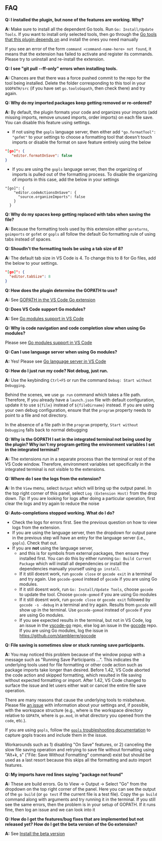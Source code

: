 ## FAQ

**Q: I installed the plugin, but none of the features are working. Why?**

**A:** Make sure to install all the dependent Go tools. Run `Go: Install/Update Tools`. If you want to install only selected tools, then go through the [Go tools that this plugin depends on](Go-tools-that-the-Go-extension-depends-on) and install the ones you need manually

If you see an error of the form `command <command-name-here> not found`, it means that the extension has failed to activate and register its commands. Please try to uninstall and re-install the extension.

**Q: I see "git pull --ff-only" errors when installing tools.**

**A:** Chances are that there was a force pushed commit to the repo for the tool being installed. Delete the folder corresponding to this tool in your `$GOPATH/src` (if you have set `go.toolsGopath`, then check there) and try again.

**Q: Why do my imported packages keep getting removed or re-ordered?**

**A:** By default, the plugin formats your code and organizes your imports (add missing imports, remove unused imports, order imports) on each file save. You can disable this feature using settings.
- If not using the `gopls` language server, then either add `"go.formatTool": "gofmt"` to your settings to choose a formatting tool that doesn't touch imports or disable the format on save feature entirely using the below
```json
"[go]": {
   "editor.formatOnSave": false
}
```
- If you are using the `gopls` language server, then the organizing of imports is pulled out of the formatting process. To disable the organizing of imports in this case, add the below in your settings
```
"[go]": {
    "editor.codeActionsOnSave": {
      "source.organizeImports": false
    }
  }
```

**Q: Why do my spaces keep getting replaced with tabs when saving the file?**

**A:** Because the formatting tools used by this extension either `goreturns`, `goimports` or `gofmt` or `gopls` all follow the default Go formatting rule of using tabs instead of spaces.

**Q: Shoudln't the formatting tools be using a tab size of 8?**

**A:** The default tab size in VS Code is 4. To change this to 8 for Go files, add the below to your settings.
```json
"[go]": {
  "editor.tabSize": 8
}
```

**Q: How does the plugin determine the GOPATH to use?**

**A:** See [GOPATH in the VS Code Go extension](GOPATH-in-the-VS-Code-Go-extension.md)

**Q: Does VS Code support Go modules?**

**A:** See [Go modules support in VS Code](Go-modules-support-in-Visual-Studio-Code.md)

**Q: Why is code navigation and code completion slow when using Go modules?**

Please see [Go modules support in VS Code](Go-modules-support-in-Visual-Studio-Code.md)

**Q: Can I use language server when using Go modules?**

**A:** Yes! Please see [Go language server in VS Code](https://github.com/Microsoft/vscode-go#go-language-server)

**Q: How do I just run my code? Not debug, just run.**

**A:** Use the keybinding `Ctrl+F5` or run the command `Debug: Start without Debugging`.

Behind the scenes, we use `go run` command which takes a file path. Therefore, If you already have a `launch.json` file with default configuration, update it to use `${file}` instead of `${fileDirname}` instead. If you are using your own debug configuration, ensure that the `program` property needs to point to a file and not directory.

In the absence of a file path in the `program` property, `Start without Debugging` falls back to normal debugging

**Q: Why is the GOPATH I set in the integrated terminal not being used by the plugin? Why isn't my program getting the environment variables I set in the integrated terminal?**

**A:** The extensions run in a separate process than the terminal or rest of the VS Code window. Therefore, environment variables set specifically in the integrated terminal is not visible to the extensions.

**Q: Where do I see the logs from the extension?**

**A:** In the `View` menu, select `Output` which will bring up the output panel. In the top right corner of this panel, select `Log (Extension Host)` from the drop down. 
_Tip_: If you are looking for logs after doing a particular operation, first clear the logs and try again to reduce the noise 

**Q: Auto-completions stopped working. What do I do?**
- Check the logs for errors first. See the previous question on how to view logs from the extension.
- If you are using the language server, then the dropdown for output pane in the previous step will have an entry for the language server (i.e., `gopls`). Check that out.
- If you are **not** using the language server,
     - and this is for symbols from external packages, then ensure they installed first. You can do this by either running `Go: Build Current Package` which will install all dependencies or install the dependencies manually yourself using `go install`.
     - If it still doesnt work, run `gocode close` or `gocode exit` in a terminal and try again. Use `gocode-gomod` instead of `gocode` if you are using Go modules.
     - If it still doesnt work, run `Go: Install/Update Tools`, choose `gocode` to update the tool. Choose `gocode-gomod` if you are using Go modules
     - If it still doesnt work, run `gocode close` or `gocode exit` followed by `gocode -s -debug` in a terminal and try again. Results from `gocode` will show up in the terminal. Use `gocode-gomod` instead of `gocode` if you are using Go modules.
     - If you see expected results in the terminal, but not in VS Code, log an issue in the [vscode-go](https://github.com/Microsoft/vscode-go) repo, else 
log an issue in the [gocode](https://github.com/mdempsky/gocode) repo. If you are using Go modules, log the issue in https://github.com/stamblerre/gocode

**Q: File saving is sometimes slow or stuck running save participants.**

**A:** You may noticed this problem because of the window popup with a
message such as "Running Save Participants ...". This indicates the
underlying tools used for file formatting or other code action such as
package imports take longer than desired. Before 1.42, VS Code aborted
the code action and skipped formatting, which resulted in file saving
without expected formatting or import. After 1.42, VS Code changed to
surface the issue and let users either wait or cancel the entire file
save operation.

There are many reasons that cause the underlying tools to misbehave.
Please file [an issue](https://github.com/microsoft/vscode-go/issues/new)
with information about your settings and, if possible, with the workspace
structure (e.g., where is the workspace directory relative to `GOPATH`, 
where is `go.mod`, in what directory you opened from the `code`, etc.).

If you are using `gopls`, follow the
[`gopls` troubleshooting documentation](https://github.com/golang/tools/blob/master/gopls/doc/troubleshooting.md) 
to capture gopls traces and include them in the issue.

Workarounds such as 1) disabling "On Save" features, or 2) canceling the
slow file saving operation and retrying to save file without formatting
using "Alt+k, s" ("File: Save Without Formatting" command) exist but should 
be used as a last resort because this skips all the formatting and auto import
features.

**Q: My imports have red lines saying "package not found"**

**A:** These are build errors. Go to View -> Output -> Select "Go" from the dropdown on the top right corner of the panel. Here you can see the output of the `go build` (or `go test` if the current file is a test file). Copy the `go build` command along with arguments and try running it in the terminal. If you still see the same errors, then the problem is in your setup of GOPATH. If it runs fine, then log an issue and we can look into it

**Q: How do I get the features/bug fixes that are implemented but not released yet? How do I get the beta version of the Go extension?**

**A:** See [Install the beta version](Use-the-beta-version-of-the-latest-Go-extension.md)